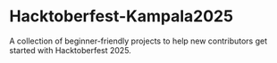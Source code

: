 # Hacktoberfest-Kampala2025
A collection of beginner-friendly projects to help new contributors get started with Hacktoberfest 2025.
